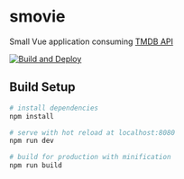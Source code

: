 # smovie
Small Vue application consuming [TMDB API](https://developers.themoviedb.org/)

[![Build and Deploy](https://github.com/KonradLinkowski/smovie/actions/workflows/deploy.yml/badge.svg)](https://github.com/KonradLinkowski/smovie/actions/workflows/deploy.yml)

## Build Setup

``` bash
# install dependencies
npm install

# serve with hot reload at localhost:8080
npm run dev

# build for production with minification
npm run build
```

